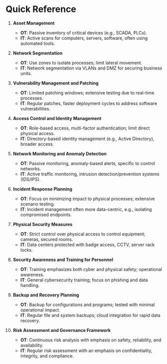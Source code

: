 # Quick Reference

1. **Asset Management**  
   - **OT**: Passive inventory of critical devices (e.g., SCADA, PLCs).  
   - **IT**: Active scans for computers, servers, software, often using automated tools.

2. **Network Segmentation**  
   - **OT**: Use zones to isolate processes; limit lateral movement.  
   - **IT**: Network segmentation via VLANs and DMZ for securing business units.

3. **Vulnerability Management and Patching**  
   - **OT**: Limited patching windows; extensive testing due to real-time processes.  
   - **IT**: Regular patches, faster deployment cycles to address software vulnerabilities.

4. **Access Control and Identity Management**  
   - **OT**: Role-based access, multi-factor authentication; limit direct physical access.  
   - **IT**: Directory-based identity management (e.g., Active Directory), broader access.

5. **Network Monitoring and Anomaly Detection**  
   - **OT**: Passive monitoring, anomaly-based alerts, specific to control networks.  
   - **IT**: Active traffic monitoring, intrusion detection/prevention systems (IDS/IPS).

6. **Incident Response Planning**  
   - **OT**: Focus on minimizing impact to physical processes; extensive scenario testing.  
   - **IT**: Incident management often more data-centric, e.g., isolating compromised endpoints.

7. **Physical Security Measures**  
   - **OT**: Strict control over physical access to control equipment; cameras, secured rooms.  
   - **IT**: Data centers protected with badge access, CCTV, server rack locks.

8. **Security Awareness and Training for Personnel**  
   - **OT**: Training emphasizes both cyber and physical safety; operational awareness.  
   - **IT**: General cybersecurity training; focus on phishing and data handling.

9. **Backup and Recovery Planning**  
   - **OT**: Backup for configurations and programs; tested with minimal operational impact.  
   - **IT**: Regular file and system backups; cloud integration for rapid data recovery.

10. **Risk Assessment and Governance Framework**  
    - **OT**: Continuous risk analysis with emphasis on safety, reliability, and availability.  
    - **IT**: Regular risk assessment with an emphasis on confidentiality, integrity, and compliance.